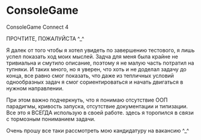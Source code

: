 # ConsoleGame
ConsoleGame Connect 4

ПРОЧТИТЕ, ПОЖАЛУЙСТА ^_^

Я далек от того чтобы я хотел увидеть по завершению тестового, я лишь успел показать ход моих мыслей.
Задча для меня была крайне не тривиальна и смутило описание, поэтому я не малую часть потратил на тупняки. И таких много, но я уверен, что хоть и не доделал задачу до конца, все равно смог показать, что даже из тепличных условий однообразных задач я смог сориентироваться и начать двигаться в нужном направлении.

При этом важно подчеркнуть, что я понимаю отсутствие ООП парадигмы, кривость запуска, отсутствие документации и типизации. Все это я ВСЕГДА использую в своей работе. здесь я торопился в связи с тормозным пониманием задачи.

Очень прошу все таки рассмотреть мою кандидатуру на вакансию ^_^
